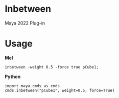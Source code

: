 # Inbetween
Maya 2022 Plug-in

# Usage
**Mel**
```
inbetween -weight 0.5 -force true pCube1;
```

**Python**
```
import maya.cmds as cmds
cmds.inbetween("pCube1", weight=0.5, force=True)
```